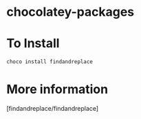 # chocolatey-packages

# To Install
```powershell
choco install findandreplace
```

# More information
[findandreplace/findandreplace]

   [findandreplace]: <https://chocolatey.org/packages>
